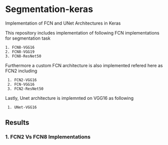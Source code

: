 # Segmentation-keras
 Implementation of FCN and UNet Architectures in Keras

This repository includes implementation of following FCN implementations for segmentation task
 ```
 1. FCN8-VGG16
 2. FCN8-VGG19
 3. FCN8-ResNet50
 ```
Furthermore a custom FCN architecture is also implemented refered here as FCN2 including
```
 1. FCN2-VGG16
 2. FCN-VGG16
 3. FCN2-ResNet50
```
Lastly, Unet architecture is implemnted on VGG16 as following
```
 1. UNet-VGG16
```

## Results

### 1. FCN2 Vs FCN8 Implementations 
